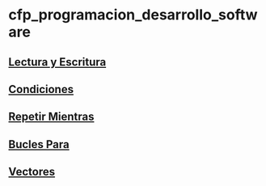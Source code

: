 # cfp_programacion_desarrollo_software

## [Lectura y Escritura](./pseudocodigo/lectura_escritura/condiciones)
## [Condiciones](./pseudocodigo/Condiciones/)
## [Repetir Mientras](./pseudocodigo/Repetir,%20Mientras/)
## [Bucles Para](./pseudocodigo/Bucles%20Para/)
## [Vectores](./pseudocodigo/Vectores/)

